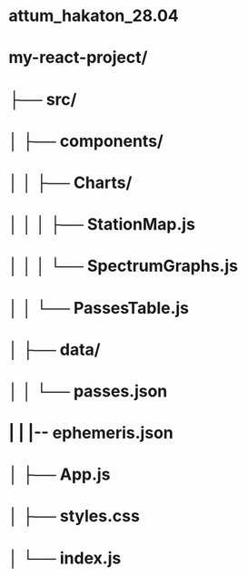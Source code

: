 # attum_hakaton_28.04
# my-react-project/
# ├── src/
# │   ├── components/
# │   │   ├── Charts/
# │   │   │   ├── StationMap.js
# │   │   │   └── SpectrumGraphs.js
# │   │   └── PassesTable.js  
# │   ├── data/
# │   │   └── passes.json  
# |   |   |-- ephemeris.json
# │   ├── App.js
# │   ├── styles.css
# │   └── index.js
